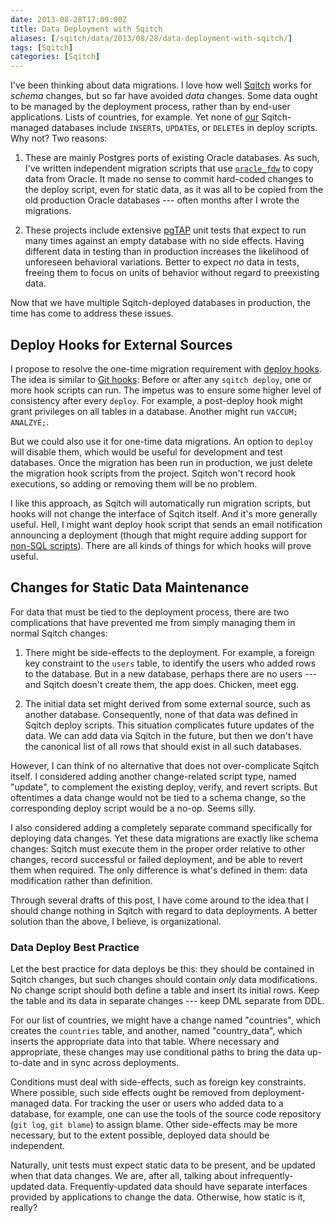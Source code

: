 ```yaml
--- 
date: 2013-08-28T17:09:00Z
title: Data Deployment with Sqitch
aliases: [/sqitch/data/2013/08/28/data-deployment-with-sqitch/]
tags: [Sqitch]
categories: [Sqitch]
---
```


I've been thinking about data migrations. I love how well [Sqitch] works for
*schema* changes, but so far have avoided *data* changes. Some data ought to
be managed by the deployment process, rather than by end-user applications.
Lists of countries, for example. Yet none of [our] Sqitch-managed databases
include `INSERT`s, `UPDATE`s, or `DELETE`s in deploy scripts. Why not? Two
reasons:

1. These are mainly Postgres ports of existing Oracle databases. As such, I've
   written independent migration scripts that use [`oracle_fdw`] to copy data
   from Oracle. It made no sense to commit hard-coded changes to the deploy
   script, even for static data, as it was all to be copied from the old
   production Oracle databases --- often months after I wrote the migrations.

2. These projects include extensive [pgTAP] unit tests that expect to run many
   times against an empty database with no side effects. Having different data
   in testing than in production increases the likelihood of unforeseen
   behavioral variations. Better to expect *no* data in tests, freeing them to
   focus on units of behavior without regard to preexisting data.

Now that we have multiple Sqitch-deployed databases in production, the time
has come to address these issues.

Deploy Hooks for External Sources
---------------------------------

I propose to resolve the one-time migration requirement with [deploy hooks].
The idea is similar to [Git hooks]: Before or after any `sqitch deploy`, one
or more hook scripts can run. The impetus was to ensure some higher level of
consistency after every `deploy`. For example, a post-deploy hook might grant
privileges on all tables in a database. Another might run `VACCUM; ANALZYE;`.

But we could also use it for one-time data migrations. An option to `deploy`
will disable them, which would be useful for development and test databases.
Once the migration has been run in production, we just delete the migration
hook scripts from the project. Sqitch won't record hook executions, so adding
or removing them will be no problem.

I like this approach, as Sqitch will automatically run migration scripts, but
hooks will not change the interface of Sqitch itself. And it's more generally
useful. Hell, I might want deploy hook script that sends an email notification
announcing a deployment (though that might require adding support for
[non-SQL scripts]). There are all kinds of things for which hooks will prove
useful.

Changes for Static Data Maintenance
-----------------------------------

For data that must be tied to the deployment process, there are two
complications that have prevented me from simply managing them in normal
Sqitch changes:

1. There might be side-effects to the deployment. For example, a foreign key
   constraint to the `users` table, to identify the users who added rows to
   the database. But in a new database, perhaps there are no users --- and
   Sqitch doesn't create them, the app does. Chicken, meet egg.

2. The initial data set might derived from some external source, such as
   another database. Consequently, none of that data was defined in Sqitch
   deploy scripts. This situation complicates future updates of the data. We
   can add data via Sqitch in the future, but then we don't have the canonical
   list of all rows that should exist in all such databases.

However, I can think of no alternative that does not over-complicate Sqitch
itself. I considered adding another change-related script type, named
"update", to complement the existing deploy, verify, and revert scripts. But
oftentimes a data change would not be tied to a schema change, so the
corresponding deploy script would be a no-op. Seems silly.

I also considered adding a completely separate command specifically for
deploying data changes. Yet these data migrations are exactly like schema
changes: Sqitch must execute them in the proper order relative to other
changes, record successful or failed deployment, and be able to revert them
when required. The only difference is what's defined in them: data
modification rather than definition.

Through several drafts of this post, I have come around to the idea that I
should change nothing in Sqitch with regard to data deployments. A better
solution than the above, I believe, is organizational.

### Data Deploy Best Practice ###

Let the best practice for data deploys be this: they should be contained in
Sqitch changes, but such changes should contain *only* data modifications. No
change script should both define a table and insert its initial rows. Keep the
table and its data in separate changes --- keep DML separate from DDL.

For our list of countries, we might have a change named "countries", which
creates the `countries` table, and another, named "country_data", which
inserts the appropriate data into that table. Where necessary and appropriate,
these changes may use conditional paths to bring the data up-to-date and in
sync across deployments.

Conditions must deal with side-effects, such as foreign key constraints. Where
possible, such side effects ought be removed from deployment-managed data. For
tracking the user or users who added data to a database, for example, one can
use the tools of the source code repository (`git log`, `git blame`) to assign
blame. Other side-effects may be more necessary, but to the extent possible,
deployed data should be independent.

Naturally, unit tests must expect static data to be present, and be updated
when that data changes. We are, after all, talking about infrequently-updated
data. Frequently-updated data should have separate interfaces provided by
applications to change the data. Otherwise, how static is it, really?

[Sqitch]: http://sqitch.org/
[our]: http://iovation.com/
[`oracle_fdw`]: http://pgxn.org/extension/oracle_fdw
[pgTAP]: http://pgtap.org/
[deploy hooks]: https://github.com/theory/sqitch/issues/96
[Git hooks]: http://git-scm.com/docs/githooks
[non-SQL scripts]: https://github.com/theory/sqitch/issues/1

